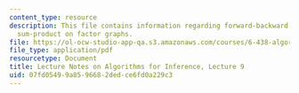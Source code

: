 ```yaml
---
content_type: resource
description: This file contains information regarding forward-backward algorithm,
  sum-product on factor graphs.
file: https://ol-ocw-studio-app-qa.s3.amazonaws.com/courses/6-438-algorithms-for-inference-fall-2014/07fd05499a8596682dedce6fd0a229c3_MIT6_438F14_Lec9.pdf
file_type: application/pdf
resourcetype: Document
title: Lecture Notes on Algorithms for Inference, Lecture 9
uid: 07fd0549-9a85-9668-2ded-ce6fd0a229c3
---
```

